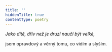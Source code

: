 ```yaml
---
title: ''
hiddenTitle: true
contentType: poetry
---
```


<section>

_Jako dítě, dřív než je druzí naučí být velké,_

jsem opravdový a věrný tomu, co vidím a slyším.

</section>
